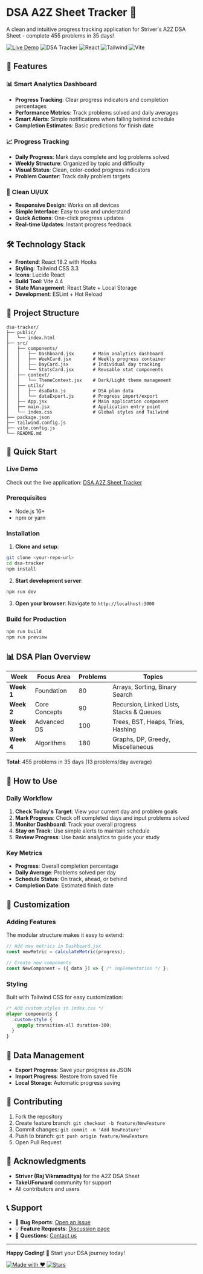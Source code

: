 # DSA A2Z Sheet Tracker 🚀

A clean and intuitive progress tracking application for Striver's A2Z DSA Sheet - complete 455 problems in 35 days!

[![Live Demo](https://img.shields.io/badge/Live-Demo-green)](https://aman-dsa-tracker.netlify.app/)
![DSA Tracker](https://img.shields.io/badge/DSA-Tracker-blue)
![React](https://img.shields.io/badge/React-18.2-blue)
![Tailwind](https://img.shields.io/badge/Tailwind-3.3-blue)
![Vite](https://img.shields.io/badge/Vite-4.4-green)

## 🎯 Features

### 📊 **Smart Analytics Dashboard**
- **Progress Tracking**: Clear progress indicators and completion percentages
- **Performance Metrics**: Track problems solved and daily averages
- **Smart Alerts**: Simple notifications when falling behind schedule
- **Completion Estimates**: Basic predictions for finish date

### 📈 **Progress Tracking**
- **Daily Progress**: Mark days complete and log problems solved
- **Weekly Structure**: Organized by topic and difficulty
- **Visual Status**: Clean, color-coded progress indicators
- **Problem Counter**: Track daily problem targets

### 🎨 **Clean UI/UX**
- **Responsive Design**: Works on all devices
- **Simple Interface**: Easy to use and understand
- **Quick Actions**: One-click progress updates
- **Real-time Updates**: Instant progress feedback

## 🛠️ Technology Stack

- **Frontend**: React 18.2 with Hooks
- **Styling**: Tailwind CSS 3.3
- **Icons**: Lucide React
- **Build Tool**: Vite 4.4
- **State Management**: React State + Local Storage
- **Development**: ESLint + Hot Reload

## 📁 Project Structure

```
dsa-tracker/
├── public/
│   └── index.html
├── src/
│   ├── components/
│   │   ├── Dashboard.jsx       # Main analytics dashboard
│   │   ├── WeekCard.jsx        # Weekly progress container
│   │   ├── DayCard.jsx         # Individual day tracking
│   │   └── StatsCard.jsx       # Reusable stat components
│   ├── context/
│   │   └── ThemeContext.jsx    # Dark/Light theme management
│   ├── utils/
│   │   ├── dsaData.js          # DSA plan data
│   │   └── dataExport.js       # Progress import/export
│   ├── App.jsx                 # Main application component
│   ├── main.jsx                # Application entry point
│   └── index.css               # Global styles and Tailwind
├── package.json
├── tailwind.config.js
├── vite.config.js
└── README.md
```

## 🚀 Quick Start

### Live Demo
Check out the live application: [DSA A2Z Sheet Tracker](https://aman-dsa-tracker.netlify.app/)

### Prerequisites
- Node.js 16+ 
- npm or yarn

### Installation

1. **Clone and setup**:
```bash
git clone <your-repo-url>
cd dsa-tracker
npm install
```

2. **Start development server**:
```bash
npm run dev
```

3. **Open your browser**:
Navigate to `http://localhost:3000`

### Build for Production
```bash
npm run build
npm run preview
```

## 📊 DSA Plan Overview

| Week | Focus Area | Problems | Topics |
|------|------------|----------|---------|
| **Week 1** | Foundation | 80 | Arrays, Sorting, Binary Search |
| **Week 2** | Core Concepts | 90 | Recursion, Linked Lists, Stacks & Queues |
| **Week 3** | Advanced DS | 100 | Trees, BST, Heaps, Tries, Hashing |
| **Week 4** | Algorithms | 180 | Graphs, DP, Greedy, Miscellaneous |

**Total**: 455 problems in 35 days (13 problems/day average)

## 🎯 How to Use

### Daily Workflow
1. **Check Today's Target**: View your current day and problem goals
2. **Mark Progress**: Check off completed days and input problems solved
3. **Monitor Dashboard**: Track your overall progress
4. **Stay on Track**: Use simple alerts to maintain schedule
5. **Review Progress**: Use basic analytics to guide your study

### Key Metrics
- **Progress**: Overall completion percentage
- **Daily Average**: Problems solved per day
- **Schedule Status**: On track, ahead, or behind
- **Completion Date**: Estimated finish date

## 🔧 Customization

### Adding Features
The modular structure makes it easy to extend:

```javascript
// Add new metrics in Dashboard.jsx
const newMetric = calculateMetric(progress);

// Create new components
const NewComponent = ({ data }) => { /* implementation */ };
```

### Styling
Built with Tailwind CSS for easy customization:

```css
/* Add custom styles in index.css */
@layer components {
  .custom-style {
    @apply transition-all duration-300;
  }
}
```

## 📱 Data Management

- **Export Progress**: Save your progress as JSON
- **Import Progress**: Restore from saved file
- **Local Storage**: Automatic progress saving

## 🤝 Contributing

1. Fork the repository
2. Create feature branch: `git checkout -b feature/NewFeature`
3. Commit changes: `git commit -m 'Add NewFeature'`
4. Push to branch: `git push origin feature/NewFeature`
5. Open Pull Request


## 🙏 Acknowledgments

- **Striver (Raj Vikramaditya)** for the A2Z DSA Sheet
- **TakeUForward** community for support
- All contributors and users

## 📞 Support

- 🐛 **Bug Reports**: [Open an issue](https://github.com/amanydv72/dsa-tracker/issues)
- 💡 **Feature Requests**: [Discussion page](https://github.com/amanydv72/dsa-tracker/discussions)
- 📧 **Questions**: [Contact us](mailto:amanydv879587@gmail.com)

---

**Happy Coding! 🎉** Start your DSA journey today!

[![Made with ❤️](https://img.shields.io/badge/Made%20with-❤️-red)](https://github.com/amanydv72)
[![Stars](https://img.shields.io/github/stars/your-username/dsa-tracker?style=social)](https://github.com/amanydv72/dsa-tracker)